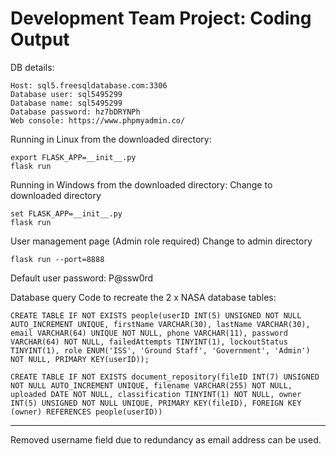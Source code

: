 # Development Team Project: Coding Output

DB details:
```
Host: sql5.freesqldatabase.com:3306
Database user: sql5495299
Database name: sql5495299
Database password: hz7bDRYNPh
Web console: https://www.phpmyadmin.co/
```

Running in Linux from the downloaded directory:
```
export FLASK_APP=__init__.py
flask run
```

Running in Windows from the downloaded directory:
Change to downloaded directory
```
set FLASK_APP=__init__.py
flask run
```
User management page (Admin role required)
Change to admin directory
```
flask run --port=8888
```
Default user password: P@ssw0rd

Database query
Code to recreate the 2 x NASA database tables:
```
CREATE TABLE IF NOT EXISTS people(userID INT(5) UNSIGNED NOT NULL AUTO_INCREMENT UNIQUE, firstName VARCHAR(30), lastName VARCHAR(30), email VARCHAR(64) UNIQUE NOT NULL, phone VARCHAR(11), password VARCHAR(64) NOT NULL, failedAttempts TINYINT(1), lockoutStatus TINYINT(1), role ENUM('ISS', 'Ground Staff', 'Government', 'Admin') NOT NULL, PRIMARY KEY(userID));

CREATE TABLE IF NOT EXISTS document_repository(fileID INT(7) UNSIGNED NOT NULL AUTO_INCREMENT UNIQUE, filename VARCHAR(255) NOT NULL, uploaded DATE NOT NULL, classification TINYINT(1) NOT NULL, owner INT(5) UNSIGNED NOT NULL UNIQUE, PRIMARY KEY(fileID), FOREIGN KEY (owner) REFERENCES people(userID))
```
***
Removed username field due to redundancy as email address can be used.
